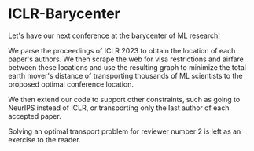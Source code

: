 # ICLR-Barycenter

Let's have our next conference at the barycenter of ML research!

We parse the proceedings of ICLR 2023 to obtain the location of each paper's authors.
We then scrape the web for visa restrictions and airfare between these locations and use the resulting graph to minimize the total earth mover's distance of transporting thousands of ML scientists to the proposed optimal conference location.

We then extend our code to support other constraints, such as going to NeurIPS instead of ICLR, or transporting only the last author of each accepted paper.

Solving an optimal transport problem for reviewer number 2 is left as an exercise to the reader.
